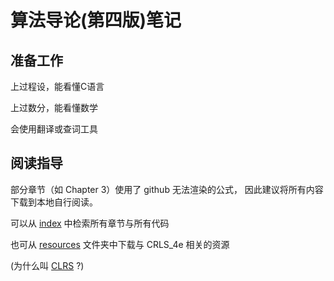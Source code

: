# 算法导论(第四版)笔记

## 准备工作
上过程设，能看懂C语言

上过数分，能看懂数学

会使用翻译或查词工具

## 阅读指导
部分章节（如 Chapter 3）使用了 github 无法渲染的公式，
因此建议将所有内容下载到本地自行阅读。

可以从 [index](index.md) 中检索所有章节与所有代码

也可从 [resources](resources/) 文件夹中下载与 CRLS_4e 相关的资源
  
(为什么叫 [CLRS](notes/0preface.md) ?)
